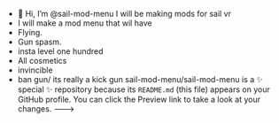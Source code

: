- 👋 Hi, I’m @sail-mod-menu
  I will be making mods for sail vr
- I will make a mod menu that wil have
- Flying.
- Gun spasm.
- insta level one hundred
- All cosmetics
- invincible
- ban gun/ its really a kick gun
sail-mod-menu/sail-mod-menu is a ✨ special ✨ repository because its `README.md` (this file) appears on your GitHub profile.
You can click the Preview link to take a look at your changes.
--->
